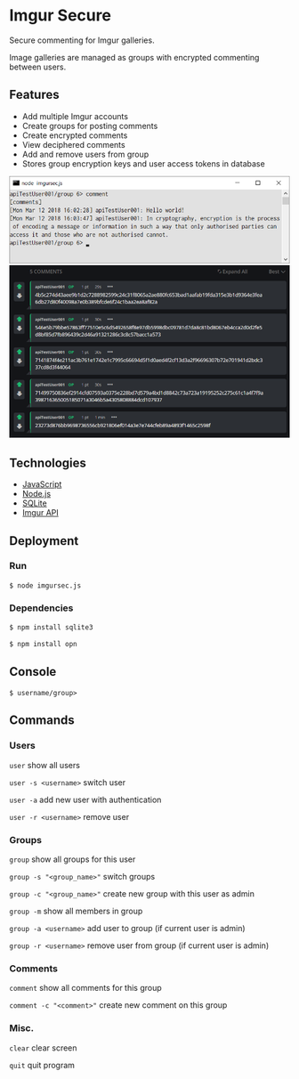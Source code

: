 # Imgur Secure

Secure commenting for Imgur galleries.

Image galleries are managed as groups with encrypted commenting between users.

## Features

* Add multiple Imgur accounts
* Create groups for posting comments
* Create encrypted comments
* View deciphered comments
* Add and remove users from group
* Stores group encryption keys and user access tokens in database

<img src="https://github.com/sengleung/imgur-sec/blob/master/img/imgur-sec-1.png" width="635">

<img src="https://github.com/sengleung/imgur-sec/blob/master/img/imgur-sec-2.png" width="635">

## Technologies

* [JavaScript](https://www.javascript.com/)
* [Node.js](https://nodejs.org/)
* [SQLite](https://www.sqlite.org/)
* [Imgur API](https://apidocs.imgur.com/)


## Deployment

### Run

```
$ node imgursec.js
```

### Dependencies

```
$ npm install sqlite3
```
```
$ npm install opn
```

## Console

```
$ username/group>
```

## Commands

### Users

`user` show all users

`user -s <username>` switch user

`user -a` add new user with authentication

`user -r <username>` remove user

### Groups

`group` show all groups for this user

`group -s "<group_name>"` switch groups

`group -c "<group_name>"` create new group with this user as admin

`group -m` show all members in group

`group -a <username>` add user to group (if current user is admin)

`group -r <username>` remove user from group (if current user is admin)

### Comments

`comment` show all comments for this group

`comment -c "<comment>"` create new comment on this group

### Misc.

`clear` clear screen

`quit` quit program
